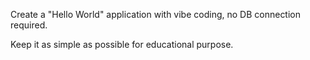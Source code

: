 Create a "Hello World" application with vibe coding, no DB connection required.

Keep it as simple as possible for educational purpose.